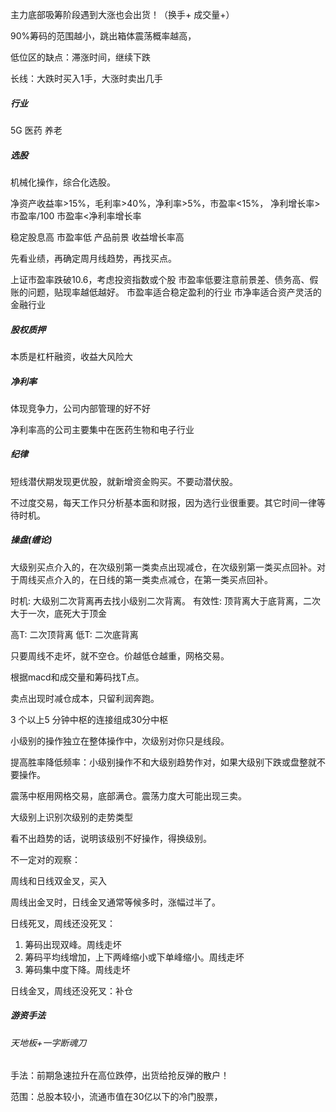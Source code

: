 主力底部吸筹阶段遇到大涨也会出货！（换手+ 成交量+）

90%筹码的范围越小，跳出箱体震荡概率越高，

低位区的缺点：滞涨时间，继续下跌

长线：大跌时买入1手，大涨时卖出几手



##### 行业

5G 医药 养老 

##### 选股

机械化操作，综合化选股。

净资产收益率>15%，毛利率>40%，净利率>5%，市盈率<15%， 净利增长率>市盈率/100 市盈率<净利率增长率

稳定股息高 市盈率低 产品前景 收益增长率高

先看业绩，再确定周月线趋势，再找买点。

上证市盈率跌破10.6，考虑投资指数或个股
市盈率低要注意前景差、债务高、假账的问题，贴现率越低越好。
市盈率适合稳定盈利的行业
市净率适合资产灵活的金融行业

##### 股权质押

本质是杠杆融资，收益大风险大

##### 净利率

体现竞争力，公司内部管理的好不好

净利率高的公司主要集中在医药生物和电子行业

##### 纪律

短线潜伏期发现更优股，就新增资金购买。不要动潜伏股。

不过度交易，每天工作只分析基本面和财报，因为选行业很重要。其它时间一律等待时机。

##### 操盘(缠论)

大级别买点介入的，在次级别第一类卖点出现减仓，在次级别第一类买点回补。对于周线买点介入的，在日线的第一类卖点减仓，在第一类买点回补。

时机: 大级别二次背离再去找小级别二次背离。
有效性: 顶背离大于底背离，二次大于一次，底死大于顶金

高T: 二次顶背离
低T: 二次底背离

只要周线不走坏，就不空仓。价越低仓越重，网格交易。

根据macd和成交量和筹码找T点。

卖点出现时减仓成本，只留利润奔跑。

3 个以上5 分钟中枢的连接组成30分中枢

小级别的操作独立在整体操作中，次级别对你只是线段。

提高胜率降低频率：小级别操作不和大级别趋势作对，如果大级别下跌或盘整就不要操作。

震荡中枢用网格交易，底部满仓。震荡力度大可能出现三卖。

大级别上识别次级别的走势类型

看不出趋势的话，说明该级别不好操作，得换级别。

不一定对的观察：

周线和日线双金叉，买入

周线出金叉时，日线金叉通常等候多时，涨幅过半了。

日线死叉，周线还没死叉：

1. 筹码出现双峰。周线走坏
2. 筹码平均线增加，上下两峰缩小或下单峰缩小。周线走坏
3. 筹码集中度下降。周线走坏

日线金叉，周线还没死叉：补仓

##### 游资手法

###### 天地板+一字断魂刀

手法：前期急速拉升在高位跌停，出货给抢反弹的散户！

范围：总股本较小，流通市值在30亿以下的冷门股票，
